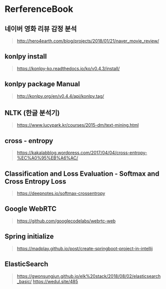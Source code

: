 # RerferenceBook

## 네이버 영화 리뷰 감정 분석
> http://hero4earth.com/blog/projects/2018/01/21/naver_movie_review/

## konlpy install
> https://konlpy-ko.readthedocs.io/ko/v0.4.3/install/

## konlpy package Manual
> http://konlpy.org/en/v0.4.4/api/konlpy.tag/

## NLTK (한글 분석기)
> https://www.lucypark.kr/courses/2015-dm/text-mining.html

## cross - entropy
> https://kakalabblog.wordpress.com/2017/04/04/cross-entropy-%EC%A0%95%EB%A6%AC/

## Classification and Loss Evaluation - Softmax and Cross Entropy Loss
> https://deepnotes.io/softmax-crossentropy

## Google WebRTC
> https://github.com/googlecodelabs/webrtc-web

## Spring initialize
> https://madplay.github.io/post/create-springboot-project-in-intellij

## ElasticSearch
> https://gwonsungjun.github.io/elk%20stack/2018/08/02/elasticsearch_basic/
> https://wedul.site/485
